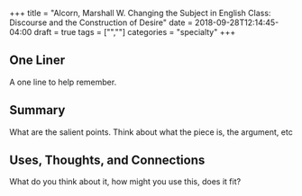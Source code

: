 +++
title = "Alcorn, Marshall W. Changing the Subject in English Class: Discourse and the Construction of Desire"
date = 2018-09-28T12:14:45-04:00
draft = true
tags = ["",""]
categories = "specialty"
+++
## One Liner
A one line to help remember.

## Summary
What are the salient points. Think about what the piece is, the argument, etc

## Uses, Thoughts, and Connections
What do you think about it, how might you use this, does it fit?
